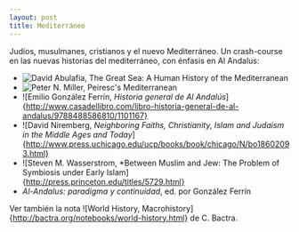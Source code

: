 ---layout: posttitle: Mediterráneo ---Judíos, musulmanes, cristianos y el nuevo Mediterráneo. Un crash-course en las nuevas historias del mediterráneo, con énfasis en Al Andalus:- ![David Abulafia, *The Great Sea: A Human History of the Mediterranean*](https://www.amazon.com/Great-Sea-Human-History-Mediterranean/dp/019931599X?ie=UTF8&*Version*=1&*entries*=0)- ![Peter N. Miller, *Peiresc's Mediterranean*](https://www.amazon.com/Peirescs-Mediterranean-World-Peter-Miller-ebook/dp/B00W98ZUNS/ref=sr_1_1?s=books&ie=UTF8&qid=1464764319&sr=1-1&keywords=miller+peiresc)- ![Emilio González Ferrín, *Historia general de Al Andalús*]{http://www.casadellibro.com/libro-historia-general-de-al-andalus/9788488586810/1101167}- ![David Niremberg, *Neighboring Faiths, Christianity, Islam and Judaism in the Middle Ages and Today*]{http://www.press.uchicago.edu/ucp/books/book/chicago/N/bo18602093.html}- ![Steven M. Wasserstrom, *Between Muslim and Jew: The Problem of Symbiosis under Early Islam]{http://press.princeton.edu/titles/5729.html}- *Al-Andalus: paradigma y continuidad*, ed. por González Ferrín Ver también la nota ![World History, Macrohistory]{http://bactra.org/notebooks/world-history.html} de C. Bactra. 